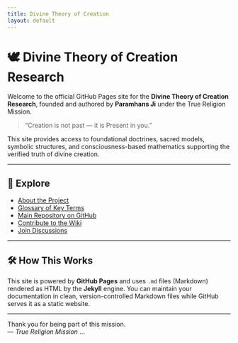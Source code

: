 ```yaml
---
title: Divine Theory of Creation
layout: default
---
```


# 🕊️ Divine Theory of Creation Research

Welcome to the official GitHub Pages site for the **Divine Theory of Creation Research**, founded and authored by **Paramhans Ji** under the True Religion Mission.

> “Creation is not past — it is Present in you.”

This site provides access to foundational doctrines, sacred models, symbolic structures, and consciousness-based mathematics supporting the verified truth of divine creation.

---

## 🔗 Explore

- [About the Project](./about)  
- [Glossary of Key Terms](./glossary)  
- [Main Repository on GitHub](https://github.com/ParamhansJi/Divine-Theory-of-Creation-Research)  
- [Contribute to the Wiki](https://github.com/ParamhansJi/Divine-Theory-of-Creation-Research/wiki)  
- [Join Discussions](https://github.com/ParamhansJi/Divine-Theory-of-Creation-Research/discussions)

---

## 🛠 How This Works

This site is powered by **GitHub Pages** and uses `.md` files (Markdown) rendered as HTML by the **Jekyll** engine. You can maintain your documentation in clean, version-controlled Markdown files while GitHub serves it as a static website.

---

Thank you for being part of this mission.  
— *True Religion Mission*
...
